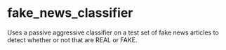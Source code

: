 # fake_news_classifier
Uses a passive aggressive classifier on a test set of fake news articles to detect whether or not that are REAL or FAKE. 
